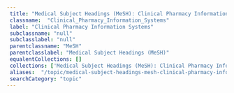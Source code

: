 ```yaml
--- 
 title: "Medical Subject Headings (MeSH): Clinical Pharmacy Information Systems" 
 classname:  "Clinical_Pharmacy_Information_Systems" 
 label: "Clinical Pharmacy Information Systems" 
 subclassname: "null" 
 subclasslabel: "null" 
 parentclassname: "MeSH" 
 parentclasslabel: "Medical Subject Headings (MeSH)" 
 equalentCollections: [] 
 collections: ['Medical Subject Headings (MeSH): Clinical Pharmacy Information Systems']
 aliases:  "/topic/medical-subject-headings-mesh-clinical-pharmacy-information-systems"  
 searchCategory: "topic" 
---
```

